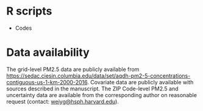 # R scripts
 - Codes

# Data availability
The grid-level PM2.5 data are publicly available from https://sedac.ciesin.columbia.edu/data/set/aqdh-pm2-5-concentrations-contiguous-us-1-km-2000-2016. Covariate data are publicly available with sources described in the manuscript. The ZIP Code-level PM2.5 and uncertainty data are available from the corresponding author on reasonable request (contact: weiyg@hsph.harvard.edu).

